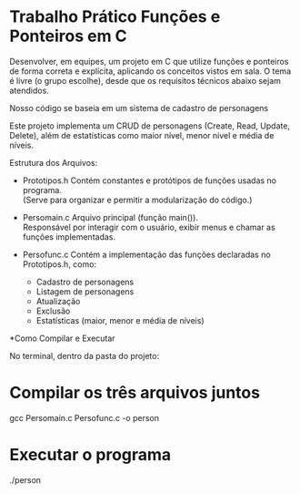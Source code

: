# Trabalho Prático Funções e Ponteiros em C
Desenvolver, em equipes, um projeto em C que utilize funções e ponteiros de forma correta e explícita, aplicando os conceitos vistos em sala. O tema é livre (o grupo escolhe), desde que os requisitos técnicos abaixo sejam atendidos.

Nosso código se baseia em um sistema de cadastro de personagens

Este projeto implementa um CRUD de personagens (Create, Read, Update, Delete), além de estatísticas como maior nível, menor nível e média de níveis.  

Estrutura dos Arquivos:

- Prototipos.h
  Contém constantes e protótipos de funções usadas no programa.  
  (Serve para organizar e permitir a modularização do código.)

- Persomain.c 
  Arquivo principal (função main()).  
  Responsável por interagir com o usuário, exibir menus e chamar as funções implementadas.

- Persofunc.c
  Contém a implementação das funções declaradas no Prototipos.h, como:  
  - Cadastro de personagens  
  - Listagem de personagens  
  - Atualização  
  - Exclusão  
  - Estatísticas (maior, menor e média de níveis)

*Como Compilar e Executar

No terminal, dentro da pasta do projeto:

# Compilar os três arquivos juntos
gcc Persomain.c Persofunc.c -o person

# Executar o programa
./person
